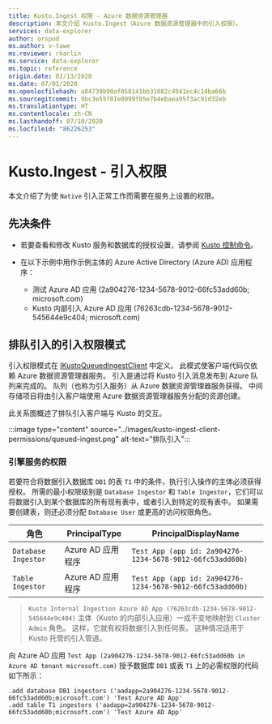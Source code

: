 ```yaml
---
title: Kusto.Ingest 权限 - Azure 数据资源管理器
description: 本文介绍 Kusto.Ingest（Azure 数据资源管理器中的引入权限）。
services: data-explorer
author: orspod
ms.author: v-tawe
ms.reviewer: rkarlin
ms.service: data-explorer
ms.topic: reference
origin.date: 02/13/2020
ms.date: 07/01/2020
ms.openlocfilehash: a84739b90af058141bb31082c4941ec4c14ba66b
ms.sourcegitcommit: 9bc3e55f01e0999f05e7b4ebaea95f3ac91d32eb
ms.translationtype: HT
ms.contentlocale: zh-CN
ms.lasthandoff: 07/10/2020
ms.locfileid: "86226253"
---
```

# <a name="kustoingest---ingestion-permissions"></a>Kusto.Ingest - 引入权限 

本文介绍了为使 `Native` 引入正常工作而需要在服务上设置的权限。

## <a name="prerequisites"></a>先决条件
 
* 若要查看和修改 Kusto 服务和数据库的授权设置，请参阅 [Kusto 控制命令](../../management/security-roles.md)。

* 在以下示例中用作示例主体的 Azure Active Directory (Azure AD) 应用程序：
    * 测试 Azure AD 应用 (2a904276-1234-5678-9012-66fc53add60b; microsoft.com)
    * Kusto 内部引入 Azure AD 应用 (76263cdb-1234-5678-9012-545644e9c404; microsoft.com)
 
## <a name="ingestion-permission-mode-for-queued-ingestion"></a>排队引入的引入权限模式

引入权限模式在 [IKustoQueuedIngestClient](kusto-ingest-client-reference.md#interface-ikustoqueuedingestclient) 中定义。 此模式使客户端代码仅依赖 Azure 数据资源管理器服务。 引入是通过将 Kusto 引入消息发布到 Azure 队列来完成的。 队列（也称为引入服务）从 Azure 数据资源管理器服务获得。 中间存储项目将由引入客户端使用 Azure 数据资源管理器服务分配的资源创建。

此关系图概述了排队引入客户端与 Kusto 的交互。

:::image type="content" source="../images/kusto-ingest-client-permissions/queued-ingest.png" alt-text="排队引入":::

### <a name="permissions-on-the-engine-service"></a>引擎服务的权限

若要符合将数据引入数据库 `DB1` 的表 `T1` 中的条件，执行引入操作的主体必须获得授权。
所需的最小权限级别是 `Database Ingestor` 和 `Table Ingestor`，它们可以将数据引入到某个数据库的所有现有表中，或者引入到特定的现有表中。
如果需要创建表，则还必须分配 `Database User` 或更高的访问权限角色。


|角色                 |PrincipalType        |PrincipalDisplayName
|---------------------|---------------------|------------
|`Database Ingestor`  |Azure AD 应用程序 |`Test App (app id: 2a904276-1234-5678-9012-66fc53add60b)`
|`Table Ingestor`     |Azure AD 应用程序 |`Test App (app id: 2a904276-1234-5678-9012-66fc53add60b)`

>`Kusto Internal Ingestion Azure AD App (76263cdb-1234-5678-9012-545644e9c404)` 主体（Kusto 的内部引入应用）一成不变地映射到 `Cluster Admin` 角色。 这样，它就有权将数据引入到任何表。 这种情况适用于 Kusto 托管的引入管道。

向 Azure AD 应用 `Test App (2a904276-1234-5678-9012-66fc53add60b in Azure AD tenant microsoft.com)` 授予数据库 `DB1` 或表 `T1` 上的必需权限的代码如下所示：

```kusto
.add database DB1 ingestors ('aadapp=2a904276-1234-5678-9012-66fc53add60b;microsoft.com') 'Test Azure AD App'
.add table T1 ingestors ('aadapp=2a904276-1234-5678-9012-66fc53add60b;microsoft.com') 'Test Azure AD App'
```
 